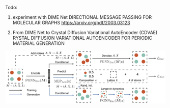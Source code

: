 Todo:

1. experiment with DIME Net 
DIRECTIONAL MESSAGE PASSING FOR MOLECULAR GRAPHS
https://arxiv.org/pdf/2003.03123

2. From DIME Net to Crystal Diffusion Variational AutoEncoder (CDVAE) RYSTAL DIFFUSION VARIATIONAL AUTOENCODER FOR PERIODIC MATERIAL GENERATION

![image info](./docs/cdvae.png)